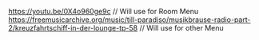 https://youtu.be/0X4o960ge9c    // Will use for Room Menu
https://freemusicarchive.org/music/till-paradiso/musikbrause-radio-part-2/kreuzfahrtschiff-in-der-lounge-tp-58  // Will use for other Menu